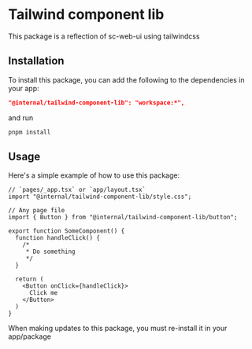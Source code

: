 # Tailwind component lib

This package is a reflection of sc-web-ui using tailwindcss

## Installation

To install this package, you can add the following to the dependencies in your app:

```json
"@internal/tailwind-component-lib": "workspace:*",
```

and run

```bash
pnpm install
```

## Usage

Here's a simple example of how to use this package:

```tsx
// `pages/_app.tsx` or `app/layout.tsx`
import "@internal/tailwind-component-lib/style.css";

// Any page file
import { Button } from "@internal/tailwind-component-lib/button";

export function SomeComponent() {
  function handleClick() {
    /*
     * Do something
     */
  }

  return (
    <Button onClick={handleClick}>
      Click me
    </Button>
  )
}
```

When making updates to this package, you must re-install it in your app/package
